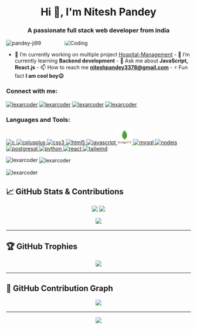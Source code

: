 <h1 align="center">Hi 👋, I'm Nitesh Pandey</h1>
<h3 align="center">A passionate full stack web developer from india</h3>

<img  align="right" width="345" 
style="border-radius: 20%;"
src="https://cdn.dribbble.com/users/2131993/screenshots/4948736/media/45dceb640723d72436c427add7966cf8.gif" alt="Coding">
<p align="left">
  <img
    src="https://komarev.com/ghpvc/?username=lexarcoder&label=Profile%20views&color=0e75b6&style=flat"
    alt="pandey-ji99"
  />
</p>

- 🔭 I’m currently working on multiple project
[Hospital-Management](https://hospital-management-6k9h.onrender.com) - 🌱 I’m
currently learning **Backend development** - 💬 Ask me about **JavaScript,
React.js** - 📫 How to reach me **niteshpandey3378@gmail.com** - ⚡ Fun fact **I
am cool boy😉**

<h3 align="left">Connect with me:</h3>
<p align="left">
  <a href="https://linkedin.com/in/lexarcoder" target="blank"
    ><img
      align="center"
      src="https://cliply.co/wp-content/uploads/2021/02/372102050_LINKEDIN_ICON_TRANSPARENT_1080.gif"
      alt="lexarcoder"
      height="30"
      width="40"
  /></a>
  <a href="https://fb.com/lexarcoder" target="blank"
    ><img
      align="center"
      src="https://cliply.co/wp-content/uploads/2019/07/371907490_FACEBOOK_ICON_TRANSPARENT_400.gif"
      alt="lexarcoder"
      height="30"
      width="40"
  /></a>
  <a href="https://instagram.com/lexarcoder" target="blank"
    ><img
      align="center"
      src="https://cliply.co/wp-content/uploads/2019/07/371907300_INSTAGRAM_ICON_TRANSPARENT_400.gif"
      alt="lexarcoder"
      height="30"
      width="40"
  /></a>
  <a href="https://www.leetcode.com/lexarcoder" target="blank"
    ><img
      align="center"
      src="https://cdn.iconscout.com/icon/free/png-256/leetcode-3628885-3030025.png"
      alt="lexarcoder"
      height="30"
      width="40"
  /></a>
</p>

<h3 align="left">Languages and Tools:</h3>
<p align="left">
  <a href="https://www.cprogramming.com/" target="_blank" rel="noreferrer">
    <img
      src="https://cdn-icons-png.flaticon.com/128/3665/3665923.png"
      alt="c"
      width="40"
      height="40"
    />
  </a>
  <a href="https://www.w3schools.com/cpp/" target="_blank" rel="noreferrer">
    <img
      src="https://cdn-icons-png.flaticon.com/128/6132/6132222.png"
      alt="cplusplus"
      width="40"
      height="40"
    />
  </a>
  <a href="https://www.w3schools.com/css/" target="_blank" rel="noreferrer">
    <img
      src="https://cdn-icons-png.flaticon.com/128/1051/1051277.png"
      alt="css3"
      width="40"
      height="40"
    />
  </a>
  <a href="https://www.w3.org/html/" target="_blank" rel="noreferrer">
    <img
      src="https://cdn-icons-png.flaticon.com/128/732/732190.png"
      alt="html5"
      width="40"
      height="40"
    />
  </a>
  <a
    href="https://developer.mozilla.org/en-US/docs/Web/JavaScript"
    target="_blank"
    rel="noreferrer"
  >
    <img
      src="https://cdn-icons-png.flaticon.com/128/1199/1199124.png"
      alt="javascript"
      width="40"
      height="40"
    />
  </a>
  <a href="https://www.mongodb.com/" target="_blank" rel="noreferrer">
    <img
      src="https://raw.githubusercontent.com/devicons/devicon/master/icons/mongodb/mongodb-original-wordmark.svg"
      alt="mongodb"
      width="40"
      height="40"
    />
  </a>
  <a href="https://www.mysql.com/" target="_blank" rel="noreferrer">
    <img
      src="https://cdn-icons-png.flaticon.com/128/15474/15474209.png"
      alt="mysql"
      width="40"
      height="40"
    />
  </a>
  <a href="https://nodejs.org" target="_blank" rel="noreferrer">
    <img
      src="https://cdn-icons-png.flaticon.com/128/15379/15379746.png"
      alt="nodejs"
      width="40"
      height="40"
    />
  </a>
  <a href="https://www.postgresql.org" target="_blank" rel="noreferrer">
    <img
      src="https://cdn-icons-png.flaticon.com/128/5968/5968342.png"
      alt="postgresql"
      width="40"
      height="40"
    />
  </a>
  <a href="https://www.python.org" target="_blank" rel="noreferrer">
    <img
      src="https://cdn-icons-png.flaticon.com/128/3788/3788761.png"
      alt="python"
      width="40"
      height="40"
    />
  </a>
  <a href="https://reactjs.org/" target="_blank" rel="noreferrer">
    <img
      src="https://cdn-icons-png.flaticon.com/128/1126/1126012.png"
      alt="react"
      width="40"
      height="40"
    />
  </a>
  <a href="https://tailwindcss.com/" target="_blank" rel="noreferrer">
    <img
      src="https://www.vectorlogo.zone/logos/tailwindcss/tailwindcss-icon.svg"
      alt="tailwind"
      width="40"
      height="40"
    />
  </a>
</p>

<p>
  <img
    align="left"
    src="https://github-readme-stats.vercel.app/api/top-langs?username=lexarcoder&show_icons=true&locale=en&layout=compact"
    alt="lexarcoder"
  />
</p>

<p>
  &nbsp;<img
    align="center"
    src="https://github-readme-stats.vercel.app/api?username=lexarcoder&show_icons=true&locale=en"
    alt="lexarcoder"
  />
</p>

<p>
  <img
    align="center"
    src="https://github-readme-streak-stats.herokuapp.com/?user=lexarcoder&"
    alt="lexarcoder"
  />
</p>

## 📈 GitHub Stats & Contributions

<p align="center">
  <img src="https://github-readme-stats.vercel.app/api?username=RohitSinghCodes&show_icons=true&theme=radical" height="160" />
  <img src="https://github-readme-stats.vercel.app/api/top-langs/?username=RohitSinghCodes&layout=compact&langs_count=10&theme=radical" height="160" />
</p>

<p align="center">
  <img src="https://streak-stats.demolab.com?user=RohitSinghCodes&theme=radical" height="160" />
</p>

---

## 🏆 GitHub Trophies

<p align="center">
  <img src="https://github-profile-trophy.vercel.app/?username=RohitSinghCodes&theme=radical&title=Stars,Followers,Commits,Repositories,PullRequest" />
</p>

---

## 📜 GitHub Contribution Graph

<p align="center">
  <img src="https://github-readme-activity-graph.vercel.app/graph?username=RohitSinghCodes&theme=react-dark" />
</p>

---

<p align="center">
  <img src="https://readme-typing-svg.demolab.com?font=Fira+Code&size=22&pause=1000&color=36BCF7&center=true&vCenter=true&width=700&lines=%F0%9F%9A%80+Ready+to+Collaborate+%26+Create+Impactful+Tech+Together!+Let's+Connect+%F0%9F%A4%9D">
</p>

